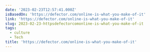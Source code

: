 ```yaml
---
date: '2023-02-23T12:57:41.000Z'
isBasedOn: 'https://defector.com/online-is-what-you-make-of-it'
link: 'https://defector.com/online-is-what-you-make-of-it'
slug: 2023-02-23-httpsdefectorcomonline-is-what-you-make-of-it
tags:
  - culture
  - Tech
title: 'https://defector.com/online-is-what-you-make-of-it'
---
```


